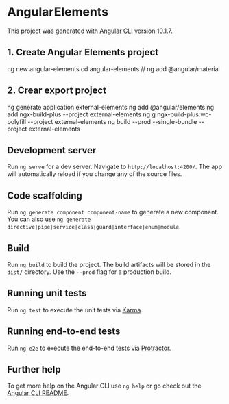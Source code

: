 # AngularElements

This project was generated with [Angular CLI](https://github.com/angular/angular-cli) version 10.1.7.

## 1. Create Angular Elements project

ng new angular-elements
cd angular-elements
// ng add @angular/material

## 2. Crear export project

ng generate application external-elements
ng add @angular/elements
ng add ngx-build-plus --project external-elements
ng g ngx-build-plus:wc-polyfill --project external-elements
ng build --prod --single-bundle --project external-elements

## Development server

Run `ng serve` for a dev server. Navigate to `http://localhost:4200/`. The app will automatically reload if you change any of the source files.

## Code scaffolding

Run `ng generate component component-name` to generate a new component. You can also use `ng generate directive|pipe|service|class|guard|interface|enum|module`.

## Build

Run `ng build` to build the project. The build artifacts will be stored in the `dist/` directory. Use the `--prod` flag for a production build.

## Running unit tests

Run `ng test` to execute the unit tests via [Karma](https://karma-runner.github.io).

## Running end-to-end tests

Run `ng e2e` to execute the end-to-end tests via [Protractor](http://www.protractortest.org/).

## Further help

To get more help on the Angular CLI use `ng help` or go check out the [Angular CLI README](https://github.com/angular/angular-cli/blob/master/README.md).
